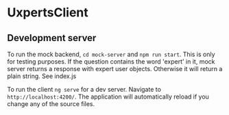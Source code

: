 # UxpertsClient

## Development server

To run the mock backend, `cd mock-server` and `npm run start`. This is only for testing purposes.
If the question contains the word 'expert' in it, mock server returns a response with expert user objects. Otherwise it will return a plain string. See index.js

To run the client `ng serve` for a dev server. Navigate to `http://localhost:4200/`. The application will automatically reload if you change any of the source files.

